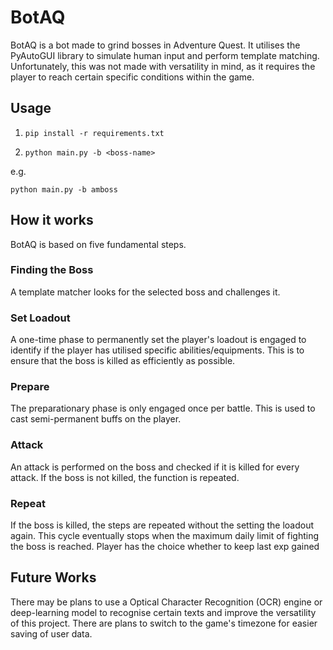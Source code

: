 # BotAQ
BotAQ is a bot made to grind bosses in Adventure Quest. It utilises the PyAutoGUI library to simulate human input and perform template matching. Unfortunately, this was not made with versatility in mind, as it requires the player to reach certain specific conditions within the game. 

## Usage
1. `pip install -r requirements.txt`

2. `python main.py -b <boss-name>`

e.g. 
```
python main.py -b amboss
```

## How it works
BotAQ is based on five fundamental steps.

### Finding the Boss
A template matcher looks for the selected boss and challenges it.

### Set Loadout
A one-time phase to permanently set the player's loadout is engaged to identify if the player has utilised specific abilities/equipments. This is to ensure that the boss is killed as efficiently as possible.

### Prepare
The preparationary phase is only engaged once per battle. This is used to cast semi-permanent buffs on the player.

### Attack
An attack is performed on the boss and checked if it is killed for every attack. If the boss is not killed, the function is repeated.

### Repeat
If the boss is killed, the steps are repeated without the setting the loadout again. This cycle eventually stops when the maximum daily limit of fighting the boss is reached. Player has the choice whether to keep last exp gained

## Future Works
There may be plans to use a Optical Character Recognition (OCR) engine or deep-learning model to recognise certain texts and improve the versatility of this project. There are plans to switch to the game's timezone for easier saving of user data.
